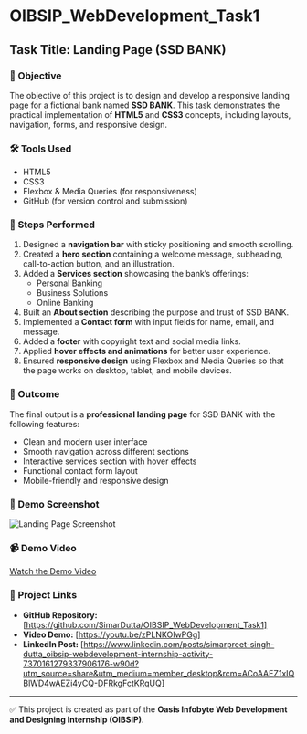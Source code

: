 # OIBSIP_WebDevelopment_Task1

## Task Title: Landing Page (SSD BANK)

### 🎯 Objective
The objective of this project is to design and develop a responsive landing page for a fictional bank named **SSD BANK**. This task demonstrates the practical implementation of **HTML5** and **CSS3** concepts, including layouts, navigation, forms, and responsive design.

### 🛠️ Tools Used
- HTML5  
- CSS3  
- Flexbox & Media Queries (for responsiveness)  
- GitHub (for version control and submission)  

### 📌 Steps Performed
1. Designed a **navigation bar** with sticky positioning and smooth scrolling.  
2. Created a **hero section** containing a welcome message, subheading, call-to-action button, and an illustration.  
3. Added a **Services section** showcasing the bank’s offerings:  
   - Personal Banking  
   - Business Solutions  
   - Online Banking  
4. Built an **About section** describing the purpose and trust of SSD BANK.  
5. Implemented a **Contact form** with input fields for name, email, and message.  
6. Added a **footer** with copyright text and social media links.  
7. Applied **hover effects and animations** for better user experience.  
8. Ensured **responsive design** using Flexbox and Media Queries so that the page works on desktop, tablet, and mobile devices.  

### 🚀 Outcome
The final output is a **professional landing page** for SSD BANK with the following features:  
- Clean and modern user interface  
- Smooth navigation across different sections  
- Interactive services section with hover effects  
- Functional contact form layout  
- Mobile-friendly and responsive design  

### 📸 Demo Screenshot
![Landing Page Screenshot](screenshot.png)
### 📹 Demo Video
[Watch the Demo Video](https://youtu.be/zPLNKOIwPGg)  

### 🔗 Project Links
- **GitHub Repository:** [https://github.com/SimarDutta/OIBSIP_WebDevelopment_Task1]  
- **Video Demo:** [https://youtu.be/zPLNKOIwPGg]  
- **LinkedIn Post:** [https://www.linkedin.com/posts/simarpreet-singh-dutta_oibsip-webdevelopment-internship-activity-7370161279337906176-w90d?utm_source=share&utm_medium=member_desktop&rcm=ACoAAEZ1xIQBlWD4wAEZi4yCQ-DFRkgFctKRqUQ]  

---

✅ This project is created as part of the **Oasis Infobyte Web Development and Designing Internship (OIBSIP)**.  

